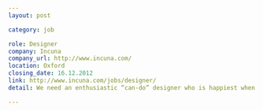 ```yaml
---
layout: post

category: job

role: Designer
company: Incuna
company_url: http://www.incuna.com/
location: Oxford
closing_date: 16.12.2012
link: http://www.incuna.com/jobs/designer/
detail: We need an enthusiastic “can-do” designer who is happiest when designing and passionate about user interfaces and great user experience.

---
```

